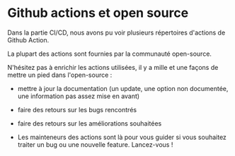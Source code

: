 # Github actions et open source

Dans la partie CI/CD, nous avons pu voir plusieurs répertoires d'actions de Github Action.  

La plupart des actions sont fournies par la communauté open-source.  

N'hésitez pas à enrichir les actions utilisées, il y a mille et une façons de mettre un pied dans l'open-source :  

- mettre à jour la documentation (un update, une option non documentée, une information pas assez mise en avant)
- faire des retours sur les bugs rencontrés
- faire des retours sur les améliorations souhaitées

- Les mainteneurs des actions sont là pour vous guider si vous souhaitez traiter un bug ou une nouvelle feature. Lancez-vous !   